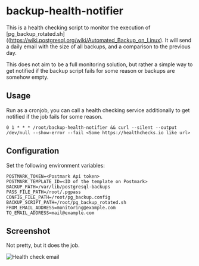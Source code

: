 # backup-health-notifier

This is a health checking script to monitor the execution of [pg_backup_rotated.sh]((https://wiki.postgresql.org/wiki/Automated_Backup_on_Linux). It will send a daily email with 
the size of all backups, and a comparison to the previous day.

This does not aim to be a full monitoring solution, but rather a simple way to get notified if the backup script fails for
some reason or backups are somehow empty.

## Usage

Run as a cronjob, you can call a health checking service additionally to get notified if the job fails for some reason.

```
0 1 * * * /root/backup-health-notifier && curl --silent --output /dev/null --show-error --fail <Some https://healthchecks.io like url>
```

## Configuration

Set the following environment variables:

```
POSTMARK_TOKEN=<Postmark Api token>
POSTMARK_TEMPLATE_ID=<ID of the template on Postmark>
BACKUP_PATH=/var/lib/postgresql-backups
PASS_FILE_PATH=/root/.pgpass
CONFIG_FILE_PATH=/root/pg_backup.config
BACKUP_SCRIPT_PATH=/root/pg_backup_rotated.sh
FROM_EMAIL_ADDRESS=monitoring@example.com
TO_EMAIL_ADDRESS=mail@example.com
```


## Screenshot

Not pretty, but it does the job.

![Health check email](https://img.notmyhostna.me/rLXpVTW1bkMZWJQH1YR9)
